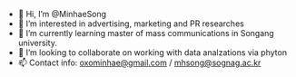 - 👋 Hi, I’m @MinhaeSong
- 👀 I’m interested in advertising, marketing and PR researches
- 🌱 I’m currently learning master of mass communications in Songang university.
- 💞️ I’m looking to collaborate on working with data analzations via phyton
- 📫 Contact info: oxominhae@gmail.com / mhsong@sognag.ac.kr

<!---
MinhaeSong/MinhaeSong is a ✨ special ✨ repository because its `README.md` (this file) appears on your GitHub profile.
You can click the Preview link to take a look at your changes.
--->
